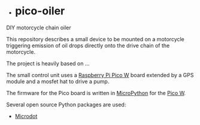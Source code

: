 * # pico-oiler
DIY motorcycle chain oiler

This repository describes a small device to be mounted on a motorcycle triggering emission of oil drops directly onto the drive chain of the motorcycle.

The project is heavily based on ...

The small control unit uses a [Raspberry Pi Pico W](https://www.raspberrypi.com/products/raspberry-pi-pico/) board extended by a GPS module and a mosfet hat to drive a pump.

The firmware for the Pico board is written in [MicroPython](https://micropython.org) for the [Pico W](https://micropython.org/download/RPI_PICO_W/).

Several open source Python packages are used:


* [Microdot](https://microdot.readthedocs.io/en/latest/index.html)
